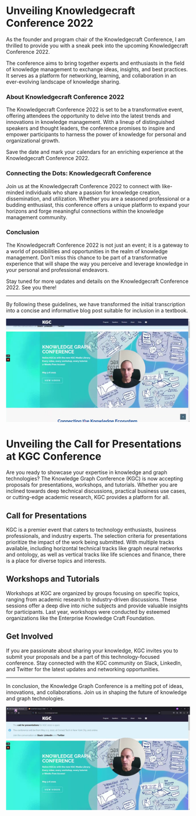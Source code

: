 # Unveiling Knowledgecraft Conference 2022

As the founder and program chair of the Knowledgecraft Conference, I am thrilled to provide you with a sneak peek into the upcoming Knowledgecraft Conference 2022.

The conference aims to bring together experts and enthusiasts in the field of knowledge management to exchange ideas, insights, and best practices. It serves as a platform for networking, learning, and collaboration in an ever-evolving landscape of knowledge sharing.

### About Knowledgecraft Conference 2022

The Knowledgecraft Conference 2022 is set to be a transformative event, offering attendees the opportunity to delve into the latest trends and innovations in knowledge management. With a lineup of distinguished speakers and thought leaders, the conference promises to inspire and empower participants to harness the power of knowledge for personal and organizational growth.

Save the date and mark your calendars for an enriching experience at the Knowledgecraft Conference 2022.

### Connecting the Dots: Knowledgecraft Conference

Join us at the Knowledgecraft Conference 2022 to connect with like-minded individuals who share a passion for knowledge creation, dissemination, and utilization. Whether you are a seasoned professional or a budding enthusiast, this conference offers a unique platform to expand your horizons and forge meaningful connections within the knowledge management community.

### Conclusion

The Knowledgecraft Conference 2022 is not just an event; it is a gateway to a world of possibilities and opportunities in the realm of knowledge management. Don't miss this chance to be part of a transformative experience that will shape the way you perceive and leverage knowledge in your personal and professional endeavors.

Stay tuned for more updates and details on the Knowledgecraft Conference 2022. See you there!

---
By following these guidelines, we have transformed the initial transcription into a concise and informative blog post suitable for inclusion in a textbook.

![Image](./slidemse/slide_12.png)

# Unveiling the Call for Presentations at KGC Conference

Are you ready to showcase your expertise in knowledge and graph technologies? The Knowledge Graph Conference (KGC) is now accepting proposals for presentations, workshops, and tutorials. Whether you are inclined towards deep technical discussions, practical business use cases, or cutting-edge academic research, KGC provides a platform for all.

## Call for Presentations

KGC is a premier event that caters to technology enthusiasts, business professionals, and industry experts. The selection criteria for presentations prioritize the impact of the work being submitted. With multiple tracks available, including horizontal technical tracks like graph neural networks and ontology, as well as vertical tracks like life sciences and finance, there is a place for diverse topics and interests.

## Workshops and Tutorials

Workshops at KGC are organized by groups focusing on specific topics, ranging from academic research to industry-driven discussions. These sessions offer a deep dive into niche subjects and provide valuable insights for participants. Last year, workshops were conducted by esteemed organizations like the Enterprise Knowledge Craft Foundation.

## Get Involved

If you are passionate about sharing your knowledge, KGC invites you to submit your proposals and be a part of this technology-focused conference. Stay connected with the KGC community on Slack, LinkedIn, and Twitter for the latest updates and networking opportunities.

---

In conclusion, the Knowledge Graph Conference is a melting pot of ideas, innovations, and collaborations. Join us in shaping the future of knowledge and graph technologies.

![Image](./slidemse/slide_6.png)

